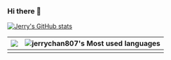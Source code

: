 ### Hi there 👋

<!--
**jerrychan807/jerrychan807** is a ✨ _special_ ✨ repository because its `README.md` (this file) appears on your GitHub profile.

Here are some ideas to get you started:

- 🔭 I’m currently working on ...
- 🌱 I’m currently learning ...
- 👯 I’m looking to collaborate on ...
- 🤔 I’m looking for help with ...
- 💬 Ask me about ...
- 📫 How to reach me: ...
- 😄 Pronouns: ...
- ⚡ Fun fact: ...
-->



 [![Jerry's GitHub stats](https://github-readme-stats.vercel.app/api?username=jerrychan807&count_private=true&show_icons=true&cache_seconds=1800)](https://github.com/anuraghazra/github-readme-stats) 

|![](https://github-profile-summary-cards.vercel.app/api/cards/profile-details?username=jerrychan807&theme=nord_bright) | ![jerrychan807's Most used languages](https://github-readme-stats.vercel.app/api/top-langs/?username=jerrychan807&hide=html,assembly,css,scilab,batchfile&layout=compact&hide_border=true&langs_count=10) |
| ---------------------------------------------------------------------------------------------------------------------------------------------------------------------- | ---------------------------------------------------------------------------------------------------------------- |
|                                                                                                                                                                        |                                                                                                                   |

